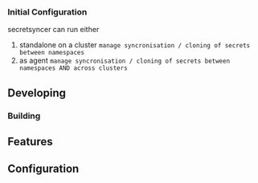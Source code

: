 ### Initial Configuration

secretsyncer can run either

1. standalone on a cluster
   `manage syncronisation / cloning of secrets between namespaces`
1. as agent
   `manage syncronisation / cloning of secrets between namespaces AND across clusters`

## Developing

### Building

<!-- Run go build: -->

<!-- ```shell
go build -o myapp *.go
``` -->

<!-- ### Deploying / Publishing

In case there's some step you have to take that publishes this project to a
server, this is the right time to state it.

```shell
packagemanager deploy awesome-project -s server.com -u username -p password
```

And again you'd need to tell what the previous code actually does. -->

## Features

<!-- - What's the main functionality
- You can also do another thing
- If you get really randy, you can even do this -->

## Configuration

<!-- Here you should write what are all of the configurations a user can enter when
using the project. -->

